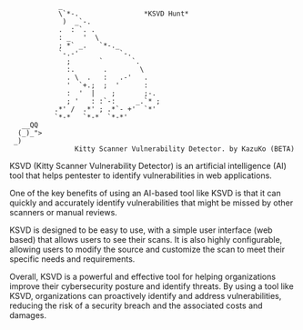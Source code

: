 
                _                       
                \`*-.                *KSVD Hunt*
                 )  _`-.                
                .  : `. .               
                : _   '  \              
                ; *` _.   `*-._         
                `-.-'          `-.      
                  ;       `       `.    
                  :.       .        \   
                  . \  .   :   .-'   .  
                  '  `+.;  ;  '      :  
                  :  '  |    ;       ;-.
                  ; '   : :`-:     _.`* ;
               .*' /  .*' ; .*`- +'  `*'
               `*-*   `*-*  `*-*' 
       __QQ
      (_)_">
     _)          
                    Kitty Scanner Vulnerability Detector. by KazuKo (BETA)


KSVD (Kitty Scanner Vulnerability Detector) is an artificial intelligence (AI) tool that helps pentester to identify vulnerabilities in web applications.

One of the key benefits of using an AI-based tool like KSVD is that it can quickly and accurately identify vulnerabilities that might be missed by other scanners or manual reviews.

KSVD is designed to be easy to use, with a simple user interface (web based) that allows users to see their scans. It is also highly configurable, allowing users to modify the source and customize the scan to meet their specific needs and requirements.

Overall, KSVD is a powerful and effective tool for helping organizations improve their cybersecurity posture and identify threats. By using a tool like KSVD, organizations can proactively identify and address vulnerabilities, reducing the risk of a security breach and the associated costs and damages.
